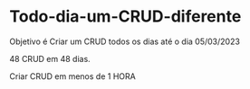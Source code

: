 # Todo-dia-um-CRUD-diferente


Objetivo é Criar um CRUD todos os dias até o dia 05/03/2023

48 CRUD em 48 dias.

Criar CRUD em menos de 1 HORA
